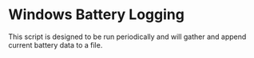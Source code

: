 Windows Battery Logging
=======================

This script is designed to be run periodically and will gather and append
current battery data to a file.